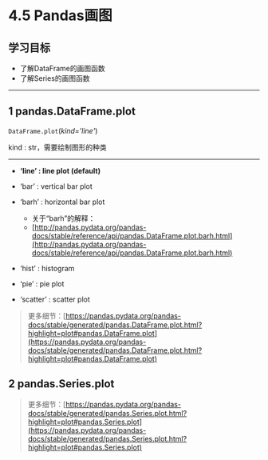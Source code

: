# 4.5 Pandas画图

## 学习目标

- 了解DataFrame的画图函数
- 了解Series的画图函数

----

## 1 pandas.DataFrame.plot

`DataFrame.plot`(*kind='line'*)

kind : str，需要绘制图形的种类

----

- **‘line’ : line plot (default)**

- ‘bar’ : vertical bar plot
- ‘barh’ : horizontal bar plot
    - 关于“barh”的解释：
    - [http://pandas.pydata.org/pandas-docs/stable/reference/api/pandas.DataFrame.plot.barh.html](http://pandas.pydata.org/pandas-docs/stable/reference/api/pandas.DataFrame.plot.barh.html)
- ‘hist’ : histogram
- ‘pie’ : pie plot
- ‘scatter’ : scatter plot

> 更多细节：[https://pandas.pydata.org/pandas-docs/stable/generated/pandas.DataFrame.plot.html?highlight=plot#pandas.DataFrame.plot](https://pandas.pydata.org/pandas-docs/stable/generated/pandas.DataFrame.plot.html?highlight=plot#pandas.DataFrame.plot)

## 2 pandas.Series.plot

> 更多细节：[https://pandas.pydata.org/pandas-docs/stable/generated/pandas.Series.plot.html?highlight=plot#pandas.Series.plot](https://pandas.pydata.org/pandas-docs/stable/generated/pandas.Series.plot.html?highlight=plot#pandas.Series.plot)